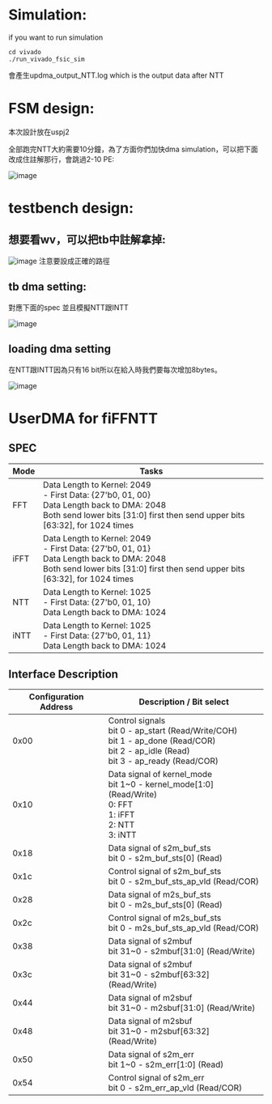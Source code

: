 # Simulation:
if you want to run simulation
```
cd vivado
./run_vivado_fsic_sim
```
會產生updma_output_NTT.log which is the output data after NTT 

# FSM design:
本次設計放在uspj2

全部跑完NTT大約需要10分鐘，為了方面你們加快dma simulation，可以把下面改成住註解那行，會跳過2-10 PE:

![image](https://github.com/vic9112/PQC_Falcon/assets/145022311/d742cf66-1200-43df-b750-94fd71e51678)


# testbench design:
## 想要看wv，可以把tb中註解拿掉:

![image](https://github.com/vic9112/PQC_Falcon/assets/145022311/c41d1dcb-02f8-487c-91e8-7ec1e2b0bb73)
注意要設成正確的路徑

## tb dma setting:
對應下面的spec 並且模擬NTT跟INTT

![image](https://github.com/vic9112/PQC_Falcon/assets/145022311/417f8539-130c-41ca-8477-48ea35de2cdc)

## loading dma setting 
在NTT跟INTT因為只有16 bit所以在給入時我們要每次增加8bytes。

![image](https://github.com/vic9112/PQC_Falcon/assets/145022311/f61ed847-df74-4246-a60f-0a486ab1b014)


# UserDMA for fiFFNTT

## SPEC

| Mode | Tasks |
| ---- | ----- |
| FFT  | Data Length to Kernel: 2049 <br>  - First Data: {27'b0, 01, 00} <br> Data Length back to DMA: 2048 <br> Both send lower bits [31:0] first then send upper bits [63:32], for 1024 times |
| iFFT | Data Length to Kernel: 2049 <br>  - First Data: {27'b0, 01, 01} <br> Data Length back to DMA: 2048 <br> Both send lower bits [31:0] first then send upper bits [63:32], for 1024 times |
| NTT  | Data Length to Kernel: 1025 <br>  - First Data: {27'b0, 01, 10}  <br> Data Length back to DMA: 1024 |
| iNTT | Data Length to Kernel: 1025 <br>  - First Data: {27'b0, 01, 11}  <br> Data Length back to DMA: 1024 |

## Interface Description
| Configuration Address | Description / Bit select |
| --------------------- | ------------------------ |
| 0x00 | Control signals <br> bit 0  - ap_start (Read/Write/COH) <br> bit 1  - ap_done (Read/COR) <br> bit 2  - ap_idle (Read) <br> bit 3  - ap_ready (Read/COR) |
| 0x10 | Data signal of kernel_mode <br> bit 1~0 - kernel_mode[1:0] (Read/Write) <br> 0: FFT <br> 1: iFFT <br> 2: NTT <br> 3: iNTT |
| 0x18 | Data signal of s2m_buf_sts <br> bit 0  - s2m_buf_sts[0] (Read) |
| 0x1c | Control signal of s2m_buf_sts <br> bit 0  - s2m_buf_sts_ap_vld (Read/COR)|
| 0x28 | Data signal of m2s_buf_sts <br> bit 0  - m2s_buf_sts[0] (Read) |
| 0x2c | Control signal of m2s_buf_sts <br> bit 0  - m2s_buf_sts_ap_vld (Read/COR) |
| 0x38 | Data signal of s2mbuf <br> bit 31~0 - s2mbuf[31:0] (Read/Write) |
| 0x3c | Data signal of s2mbuf <br> bit 31~0 - s2mbuf[63:32] (Read/Write) |
| 0x44 | Data signal of m2sbuf <br> bit 31~0 - m2sbuf[31:0] (Read/Write) |
| 0x48 | Data signal of m2sbuf <br> bit 31~0 - m2sbuf[63:32] (Read/Write) |
| 0x50 | Data signal of s2m_err <br> bit 1~0 - s2m_err[1:0] (Read) |
| 0x54 | Control signal of s2m_err <br> bit 0  - s2m_err_ap_vld (Read/COR) |
